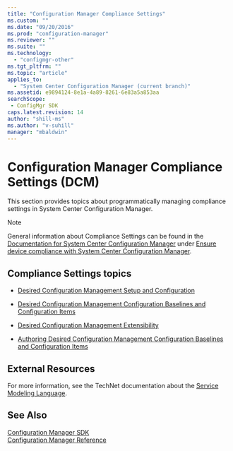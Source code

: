 ```yaml
---
title: "Configuration Manager Compliance Settings"
ms.custom: ""
ms.date: "09/20/2016"
ms.prod: "configuration-manager"
ms.reviewer: ""
ms.suite: ""
ms.technology:
  - "configmgr-other"
ms.tgt_pltfrm: ""
ms.topic: "article"
applies_to:
  - "System Center Configuration Manager (current branch)"
ms.assetid: e9894124-8e1a-4a89-8261-6e83a5a853aasearchScope: - ConfigMgr SDK
caps.latest.revision: 14
author: "shill-ms"
ms.author: "v-suhill"
manager: "mbaldwin"
---
```

# Configuration Manager Compliance Settings (DCM)
This section provides topics about programmatically managing compliance settings in System Center Configuration Manager.  

> [!NOTE]
>  General information about Compliance Settings can be found in the [Documentation for System Center Configuration Manager](https://technet.microsoft.com/en-us/library/mt346023.aspx) under [Ensure device compliance with System Center Configuration Manager](https://technet.microsoft.com/en-us/library/mt595717.aspx).  

## Compliance Settings topics  

-   [Desired Configuration Management Setup and Configuration](../../develop/compliance/compliance-settings-setup-and-configuration.md)  

-   [Desired Configuration Management Configuration Baselines and Configuration Items](../../develop/compliance/compliance-settings-baselines-and-configuration-items.md)  

-   [Desired Configuration Management Extensibility](../../develop/compliance/compliance-settings-extensibility.md)  

-   [Authoring Desired Configuration Management Configuration Baselines and Configuration Items](../../develop/compliance/authoring-compliance-settings-configuration-baselines-and-configuration-items.md)  

## External Resources  
 For more information, see the TechNet documentation about the [Service Modeling Language](http://go.microsoft.com/fwlink/?LinkId=270164).  

## See Also  
 [Configuration Manager SDK](../../develop/core/misc/system-center-configuration-manager-sdk.md)   
 [Configuration Manager Reference](../../develop/reference/configuration-manager-reference.md)
